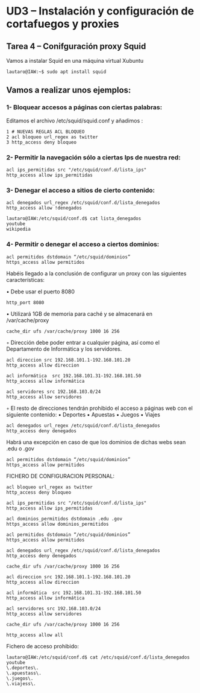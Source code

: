 # UD3 – Instalación y configuración de cortafuegos y proxies

## Tarea 4 – Conifguración proxy Squid

Vamos a instalar Squid en una máquina virtual Xubuntu

    lautaro@IAW:~$ sudo apt install squid

## Vamos a realizar unos ejemplos:

### 1- Bloquear accesos a páginas con ciertas palabras:
Editamos el archivo /etc/squid/squid.conf y añadimos :

    1 # NUEVAS REGLAS ACL BLOQUEO
    2 acl bloqueo url_regex as twitter
    3 http_access deny bloqueo

### 2- Permitir la navegación sólo a ciertas Ips de nuestra red:

    acl ips_permitidas src "/etc/squid/conf.d/lista_ips"
    http_access allow ips_permitidas

### 3- Denegar el acceso a sitios de cierto contenido:

    acl denegados url_regex /etc/squid/conf.d/lista_denegados
    http_access allow !denegados

    lautaro@IAW:/etc/squid/conf.d$ cat lista_denegados 
    youtube
    wikipedia

### 4- Permitir o denegar el acceso a ciertos dominios:

    acl permitidos dstdomain “/etc/squid/dominios”
    https_access allow permitidos

Habéis llegado a la conclusión de configurar un proxy con las siguientes características:

• Debe usar el puerto 8080

    http_port 8080

• Utilizará 1GB de memoria para caché y se almacenará en /var/cache/proxy

    cache_dir ufs /var/cache/proxy 1000 16 256


◦ Dirección debe poder entrar a cualquier página, así como el Departamento de
Informática y los servidores. 

    acl direccion src 192.168.101.1-192.168.101.20
    http_access allow direccion

    acl informática  src 192.168.101.31-192.168.101.50
    http_access allow informática

    acl servidores src 192.168.103.0/24
    http_access allow servidores

◦ El resto de direcciones tendrán prohibido el acceso a páginas web con el
siguiente contenido:
▪ Deportes
▪ Apuestas
▪ Juegos
▪ Viajes

    acl denegados url_regex /etc/squid/conf.d/lista_denegados
    http_access deny denegados

Habrá una excepción en caso de que los dominios de dichas webs sean .edu o .gov

    acl permitidos dstdomain “/etc/squid/dominios”
    https_access allow permitidos


FICHERO DE CONFIGURACION PERSONAL:

    acl bloqueo url_regex as twitter
    http_access deny bloqueo

    acl ips_permitidas src "/etc/squid/conf.d/lista_ips"
    http_access allow ips_permitidas

    acl dominios_permitidos dstdomain .edu .gov
    https_access allow dominios_permitidos

    acl permitidos dstdomain “/etc/squid/dominios”
    https_access allow permitidos

    acl denegados url_regex /etc/squid/conf.d/lista_denegados
    http_access deny denegados

    cache_dir ufs /var/cache/proxy 1000 16 256

    acl direccion src 192.168.101.1-192.168.101.20
    http_access allow direccion

    acl informática  src 192.168.101.31-192.168.101.50
    http_access allow informática

    acl servidores src 192.168.103.0/24
    http_access allow servidores

    cache_dir ufs /var/cache/proxy 1000 16 256

    http_access allow all


Fichero de acceso prohibido:

    lautaro@IAW:/etc/squid/conf.d$ cat /etc/squid/conf.d/lista_denegados
    youtube
    \.deportes\.
    \.apuestass\.
    \.juegos\.
    \.viajess\.  












